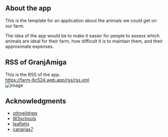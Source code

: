 ## About the app
This is the template for an application about the animals we could get on our farm.


The idea of ​​the app would be to make it easier for people to assess which animals are ideal for their farm, 
how difficult it is to maintain them, and their approximate expenses.
## RSS of GranjAmiga
This is the RSS of the app.  
https://farm-6c524.web.app/rss/rss.xml  
![image](https://github.com/Yeyeando/MyFarm/assets/145705687/76654212-c598-424a-a2ea-657f59f6fa56)

## Acknowledgments
* [othneildrew ](https://github.com/othneildrew/Best-README-Template/blob/master/README.md?plain=1)
* [W3schools](https://www.w3schools.com/)
* [leafletjs](https://leafletjs.com/)
* [canarias7](https://www.canarias7.es/rss/2.0/?section=antropia)
